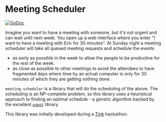 Meeting Scheduler
=================
[![GoDoc](https://godoc.org/github.com/JensRantil/meeting-scheduler?status.svg)](https://godoc.org/github.com/JensRantil/meeting-scheduler)

Imagine you want to have a meeting with someone, but it's not urgent and can
wait until next week. You open up a web interface where you enter "I want to
have a meeting with Eric for 30 minutes". At Sunday night a meeting scheduler
will take all queued meeting requests and schedule the events

 * as early as possible in the week to allow the people to be productive for
   the rest of the week.
 * as close as possible to other meetings to avoid the attendees to have
   fragmented days where time by an actual computer is only for 30 minutes of
   which they are getting nothing done.

`meeting-scheduler` is a library that will do the scheduling of the above. The
scheduling is an NP-complete problem, so this library uses a heuristical
approach to finding an optimal schedule - a genetic algorithm backed by the
excellent [`eaopt`](https://www.github.com/MaxHalford/eaopt) library.

This library was initially developed during a [Tink](https://www.tink.se) hackathon.
